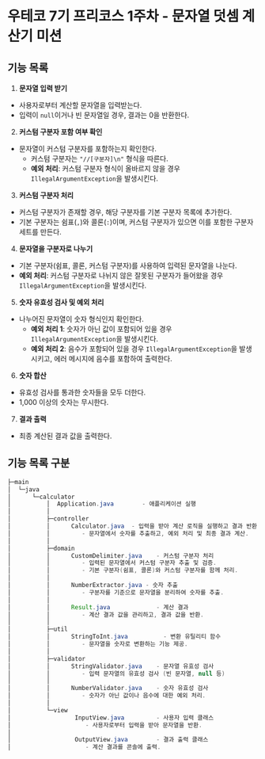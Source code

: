 # 우테코 7기 프리코스 1주차 - 문자열 덧셈 계산기 미션

## 기능 목록

1. **문자열 입력 받기**
  - 사용자로부터 계산할 문자열을 입력받는다.
  - 입력이 `null`이거나 빈 문자열일 경우, 결과는 0을 반환한다.

2. **커스텀 구분자 포함 여부 확인**
  - 문자열이 커스텀 구분자를 포함하는지 확인한다.
    - 커스텀 구분자는 `"//[구분자]\n"` 형식을 따른다.
    - **예외 처리**: 커스텀 구분자 형식이 올바르지 않을 경우 `IllegalArgumentException`을 발생시킨다.

3. **커스텀 구분자 처리**
  - 커스텀 구분자가 존재할 경우, 해당 구분자를 기본 구분자 목록에 추가한다.
  - 기본 구분자는 쉼표(`,`)와 콜론(`:`)이며, 커스텀 구분자가 있으면 이를 포함한 구분자 세트를 만든다.

4. **문자열을 구분자로 나누기**
  - 기본 구분자(쉼표, 콜론, 커스텀 구분자)를 사용하여 입력된 문자열을 나눈다.
  - **예외 처리**: 커스텀 구분자로 나뉘지 않은 잘못된 구분자가 들어왔을 경우 `IllegalArgumentException`을 발생시킨다.

5. **숫자 유효성 검사 및 예외 처리**
  - 나누어진 문자열이 숫자 형식인지 확인한다.
    - **예외 처리 1**: 숫자가 아닌 값이 포함되어 있을 경우 `IllegalArgumentException`을 발생시킨다.
    - **예외 처리 2**: 음수가 포함되어 있을 경우 `IllegalArgumentException`을 발생시키고, 에러 메시지에 음수를 포함하여 출력한다.

6. **숫자 합산**
  - 유효성 검사를 통과한 숫자들을 모두 더한다.
  - 1,000 이상의 숫자는 무시한다.

7. **결과 출력**
  - 최종 계산된 결과 값을 출력한다.

## 기능 목록 구분
```java
├─main
│  └─java
│      └─calculator
│          │  Application.java        - 애플리케이션 실행
│          │
│          ├─controller
│          │      Calculator.java  - 입력을 받아 계산 로직을 실행하고 결과 반환
│          │         - 문자열에서 숫자를 추출하고, 예외 처리 및 최종 결과 계산.
│          │
│          ├─domain
│          │      CustomDelimiter.java    - 커스텀 구분자 처리
│          │         - 입력된 문자열에서 커스텀 구분자 추출 및 검증.
│          │         - 기본 구분자(쉼표, 콜론)와 커스텀 구분자를 함께 처리.
│          │
│          │      NumberExtractor.java - 숫자 추출
│          │         - 구분자를 기준으로 문자열을 분리하여 숫자를 추출.
│          │
│          │      Result.java             - 계산 결과
│          │         - 계산 결과 값을 관리하고, 결과 값을 반환.
│          │
│          ├─util
│          │      StringToInt.java          - 변환 유틸리티 함수
│          │         - 문자열을 숫자로 변환하는 기능 제공.
│          │
│          ├─validator
│          │      StringValidator.java    - 문자열 유효성 검사
│          │         - 입력 문자열의 유효성 검사 (빈 문자열, null 등)
│          │
│          │      NumberValidator.java    - 숫자 유효성 검사
│          │         - 숫자가 아닌 값이나 음수에 대한 예외 처리.
│          │
│          └─view
│                  InputView.java         - 사용자 입력 클래스
│                     - 사용자로부터 입력을 받아 문자열을 반환.
│
│                  OutputView.java        - 결과 출력 클래스
│                     - 계산 결과를 콘솔에 출력.
```